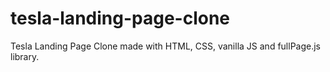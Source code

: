 # tesla-landing-page-clone

Tesla Landing Page Clone made with HTML, CSS, vanilla JS and fullPage.js library.


